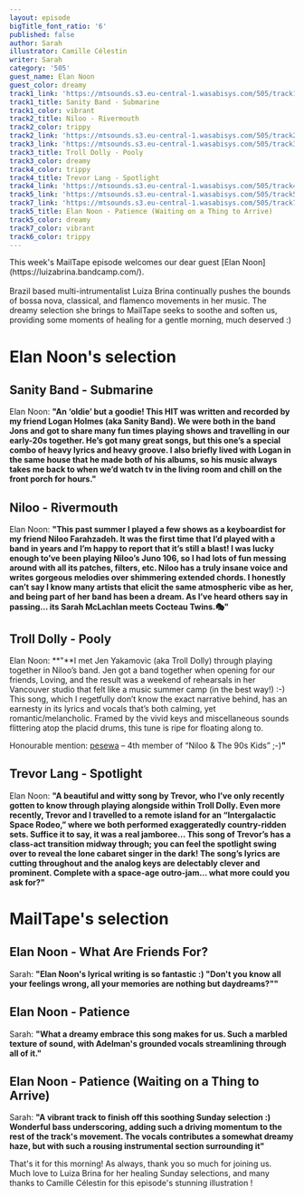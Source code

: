 ```yaml
---
layout: episode
bigTitle_font_ratio: '6'
published: false
author: Sarah
illustrator: Camille Célestin
writer: Sarah
category: '505'
guest_name: Elan Noon
guest_color: dreamy
track1_link: 'https://mtsounds.s3.eu-central-1.wasabisys.com/505/track1.mp3'
track1_title: Sanity Band - Submarine
track1_color: vibrant
track2_title: Niloo - Rivermouth
track2_color: trippy
track2_link: 'https://mtsounds.s3.eu-central-1.wasabisys.com/505/track2.mp3'
track3_link: 'https://mtsounds.s3.eu-central-1.wasabisys.com/505/track3.mp3'
track3_title: Troll Dolly - Pooly
track3_color: dreamy
track4_color: trippy
track4_title: Trevor Lang - Spotlight
track4_link: 'https://mtsounds.s3.eu-central-1.wasabisys.com/505/track4.mp3'
track5_link: 'https://mtsounds.s3.eu-central-1.wasabisys.com/505/track5.mp3'
track7_link: 'https://mtsounds.s3.eu-central-1.wasabisys.com/505/track7.mp3'
track5_title: Elan Noon - Patience (Waiting on a Thing to Arrive)
track5_color: dreamy
track7_color: vibrant
track6_color: trippy
---
```

<p id="introduction"> This week's MailTape episode welcomes our dear guest [Elan Noon](https://luizabrina.bandcamp.com/).
<br><br>
Brazil based multi-intrumentalist Luiza Brina continually pushes the bounds of bossa nova, classical, and flamenco movements in her music. The dreamy selection she brings to MailTape seeks to soothe and soften us, providing some moments of healing for a gentle morning, much deserved :)
</p>

# Elan Noon's selection

## Sanity Band - Submarine
Elan Noon: **"**An ‘oldie’ but a goodie! This HIT was written and recorded by my friend Logan Holmes (aka Sanity Band). We were both in the band Jons and got to share many fun times playing shows and travelling in our early-20s together. He’s got many great songs, but this one’s a special combo of heavy lyrics and heavy groove. I also briefly lived with Logan in the same house that he made both of his albums, so his music always takes me back to when we’d watch tv in the living room and chill on the front porch for hours.**"**

## Niloo - Rivermouth
Elan Noon: **"**This past summer I played a few shows as a keyboardist for my friend Niloo Farahzadeh. It was the first time that I’d played with a band in years and I’m happy to report that it’s still a blast! I was lucky enough to’ve been playing Niloo’s Juno 106, so I had lots of fun messing around with all its patches, filters, etc. Niloo has a truly insane voice and writes gorgeous melodies over shimmering extended chords. I honestly can’t say I know many artists that elicit the same atmospheric vibe as her, and being part of her band has been a dream. As I’ve heard others say in passing… its Sarah McLachlan meets Cocteau Twins.🎭**"**

## Troll Dolly - Pooly
Elan Noon: **"**I met Jen Yakamovic (aka Troll Dolly) through playing together in Niloo’s band. Jen got a band together when opening for our friends, Loving, and the result was a weekend of rehearsals in her Vancouver studio that felt like a music summer camp (in the best way!) :-) This song, which I regetfully don’t know the exact narrative behind, has an earnesty in its lyrics and vocals that’s both calming, yet romantic/melancholic. Framed by the vivid keys and miscellaneous sounds flittering atop the placid drums, this tune is ripe for floating along to.

Honourable mention: [pesewa](https://pesewa.bandcamp.com/) – 4th member of “Niloo & The 90s Kids” ;-)**"**

## Trevor Lang - Spotlight
Elan Noon: **"**A beautiful and witty song by Trevor, who I’ve only recently gotten to know through playing alongside within Troll Dolly. Even more recently, Trevor and I travelled to a remote island for an “Intergalactic Space Rodeo,” where we both performed exaggeratedly country-ridden sets. Suffice it to say, it was a real jamboree… This song of Trevor’s has a class-act transition midway through; you can feel the spotlight swing over to reveal the lone cabaret singer in the dark! The song’s lyrics are cutting throughout and the analog keys are delectably clever and prominent. Complete with a space-age outro-jam… what more could you ask for?**"**

# MailTape's selection

## Elan Noon - What Are Friends For? 
Sarah: **"**Elan Noon's lyrical writing is so fantastic :) "Don't you know all your feelings wrong, all your memories are nothing but daydreams?"**"**

## Elan Noon - Patience 
Sarah: **"**What a dreamy embrace this song makes for us. Such a marbled texture of sound, with Adelman's grounded vocals streamlining through all of it.**"**

## Elan Noon - Patience (Waiting on a Thing to Arrive)
Sarah: **"**A vibrant track to finish off this soothing Sunday selection :) Wonderful bass underscoring, adding such a driving momentum to the rest of the track's movement. The vocals contributes a somewhat dreamy haze, but with such a rousing instrumental section surrounding it**"**


<p id="outroduction">That's it for this morning! As always, thank you so much for joining us. Much love to Luiza Brina for her healing Sunday selections, and many thanks to Camille Célestin for this episode's stunning illustration !</p>

